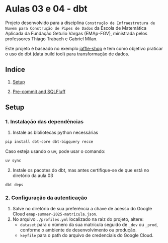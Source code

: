 # Aulas 03 e 04 - dbt

Projeto desenvolvido para a disciplina `Construção de Infraestrutura de Nuvem para Construção de Pipes de Dados` da Escola de Matemática Aplicada da Fundação Getulio Vargas (EMAp-FGV), ministrada pelos professores Thiago Trabach e Gabriel Milan.

Este projeto é baseado no exemplo [jaffle-shop](https://github.com/dbt-labs/jaffle-shop/) e tem como objetivo praticar o uso do dbt (data build tool) para transformação de dados.



## Indíce

1. [Setup](#-setup)

2. [Pre-commit and SQLFluff](#-pre-commit-and-sqlfluff)

## Setup
### 1. Instalação das dependências
1. Instale as bibliotecas python necessárias
```bash
pip install dbt-core dbt-bigquery recce
```
Caso esteja usando o uv, pode usar o comando:
```bash
uv sync
```

2. Instale os pacotes do dbt, mas antes certifique-se de que está no diretório da aula 03
```bash
dbt deps
```

### 2. Configuração da autenticação
1. Salve no diretório de sua preferência a chave de acesso do Google Cloud `emap-summer-2025-matricula.json`.
2. No arquivo `./profiles.yml` localizado na raiz do projeto, altere:
    - `dataset` para o número da sua matrícula seguido de `_dev` ou `_prod`, conforme o ambiente de desenvolvimento ou produção.
    - `keyfile` para o path do arquivo de credenciais do Google Cloud.

